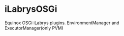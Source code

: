 iLabrysOSGi
===========

Equinox OSGi iLabrys plugins. EnvironmentManager and ExecutorManager(only PVM)
